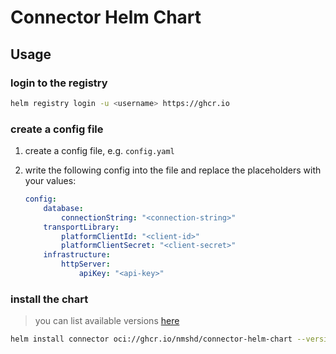 # Connector Helm Chart

## Usage

### login to the registry

```sh
helm registry login -u <username> https://ghcr.io
```

### create a config file

1. create a config file, e.g. `config.yaml`
2. write the following config into the file and replace the placeholders with your values:

    ```yaml
    config:
        database:
            connectionString: "<connection-string>"
        transportLibrary:
            platformClientId: "<client-id>"
            platformClientSecret: "<client-secret>"
        infrastructure:
            httpServer:
                apiKey: "<api-key>"
    ```

### install the chart

> you can list available versions [here](https://github.com/nmshd/cns-connector/pkgs/container/connector-helm-chart)

```sh
helm install connector oci://ghcr.io/nmshd/connector-helm-chart --version <version> -f <your-config-file>.yaml
```
